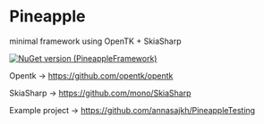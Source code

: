 # Pineapple
minimal framework using OpenTK + SkiaSharp

[![NuGet version (PineappleFramework)](https://img.shields.io/nuget/v/SoftCircuits.Silk.svg?style=flat-square)](https://www.nuget.org/packages/PineappleFramework)



Opentk -> https://github.com/opentk/opentk

SkiaSharp -> https://github.com/mono/SkiaSharp

Example project -> https://github.com/annasajkh/PineappleTesting